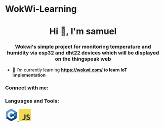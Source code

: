 # WokWi-Learning

<h1 align="center">Hi 👋, I'm samuel</h1>
<h3 align="center">Wokwi's simple project for monitoring temperature and humidity via esp32 and dht22 devices which will be displayed on the thingspeak web</h3>

- 🌱 I’m currently learning **https://wokwi.com/ to learn IoT implementation**

<h3 align="left">Connect with me:</h3>
<p align="left">
</p>

<h3 align="left">Languages and Tools:</h3>
<p align="left"> <a href="https://www.w3schools.com/cpp/" target="_blank" rel="noreferrer"> <img src="https://raw.githubusercontent.com/devicons/devicon/master/icons/cplusplus/cplusplus-original.svg" alt="cplusplus" width="40" height="40"/> </a> <a href="https://developer.mozilla.org/en-US/docs/Web/JavaScript" target="_blank" rel="noreferrer"> <img src="https://raw.githubusercontent.com/devicons/devicon/master/icons/javascript/javascript-original.svg" alt="javascript" width="40" height="40"/> </a> </p>
